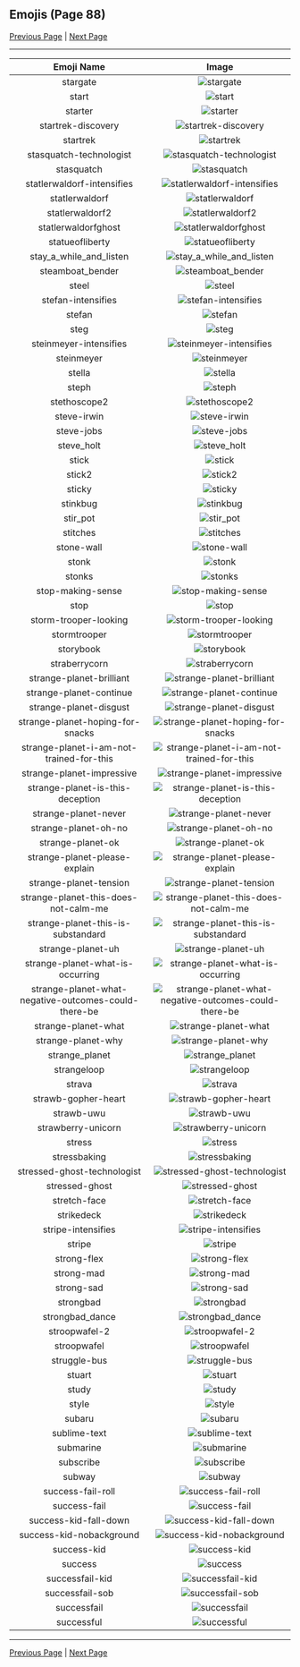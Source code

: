 
## Emojis (Page 88)

[Previous Page](/docs/hc/page-s-0087.md)
  | [Next Page](/docs/hc/page-s-0089.md)

<hr />

|Emoji Name|Image|
| :-: | :-: |
|stargate| ![stargate](/emojis/hc/stargate.jpg)|
|start| ![start](/emojis/hc/start.jpg)|
|starter| ![starter](/emojis/hc/starter.png)|
|startrek-discovery| ![startrek-discovery](/emojis/hc/startrek-discovery.png)|
|startrek| ![startrek](/emojis/hc/startrek.png)|
|stasquatch-technologist| ![stasquatch-technologist](/emojis/hc/stasquatch-technologist.png)|
|stasquatch| ![stasquatch](/emojis/hc/stasquatch.png)|
|statlerwaldorf-intensifies| ![statlerwaldorf-intensifies](/emojis/hc/statlerwaldorf-intensifies.gif)|
|statlerwaldorf| ![statlerwaldorf](/emojis/hc/statlerwaldorf.png)|
|statlerwaldorf2| ![statlerwaldorf2](/emojis/hc/statlerwaldorf2.png)|
|statlerwaldorfghost| ![statlerwaldorfghost](/emojis/hc/statlerwaldorfghost.gif)|
|statueofliberty| ![statueofliberty](/emojis/hc/statueofliberty.png)|
|stay_a_while_and_listen| ![stay_a_while_and_listen](/emojis/hc/stay_a_while_and_listen.gif)|
|steamboat_bender| ![steamboat_bender](/emojis/hc/steamboat_bender.png)|
|steel| ![steel](/emojis/hc/steel.png)|
|stefan-intensifies| ![stefan-intensifies](/emojis/hc/stefan-intensifies.gif)|
|stefan| ![stefan](/emojis/hc/stefan.png)|
|steg| ![steg](/emojis/hc/steg.png)|
|steinmeyer-intensifies| ![steinmeyer-intensifies](/emojis/hc/steinmeyer-intensifies.gif)|
|steinmeyer| ![steinmeyer](/emojis/hc/steinmeyer.png)|
|stella| ![stella](/emojis/hc/stella.gif)|
|steph| ![steph](/emojis/hc/steph.jpg)|
|stethoscope2| ![stethoscope2](/emojis/hc/stethoscope2.jpg)|
|steve-irwin| ![steve-irwin](/emojis/hc/steve-irwin.png)|
|steve-jobs| ![steve-jobs](/emojis/hc/steve-jobs.jpg)|
|steve_holt| ![steve_holt](/emojis/hc/steve_holt.png)|
|stick| ![stick](/emojis/hc/stick.png)|
|stick2| ![stick2](/emojis/hc/stick2.png)|
|sticky| ![sticky](/emojis/hc/sticky.jpg)|
|stinkbug| ![stinkbug](/emojis/hc/stinkbug.jpg)|
|stir_pot| ![stir_pot](/emojis/hc/stir_pot.gif)|
|stitches| ![stitches](/emojis/hc/stitches.png)|
|stone-wall| ![stone-wall](/emojis/hc/stone-wall.png)|
|stonk| ![stonk](/emojis/hc/stonk.gif)|
|stonks| ![stonks](/emojis/hc/stonks.png)|
|stop-making-sense| ![stop-making-sense](/emojis/hc/stop-making-sense.png)|
|stop| ![stop](/emojis/hc/stop.png)|
|storm-trooper-looking| ![storm-trooper-looking](/emojis/hc/storm-trooper-looking.gif)|
|stormtrooper| ![stormtrooper](/emojis/hc/stormtrooper.png)|
|storybook| ![storybook](/emojis/hc/storybook.png)|
|straberrycorn| ![straberrycorn](/emojis/hc/straberrycorn.png)|
|strange-planet-brilliant| ![strange-planet-brilliant](/emojis/hc/strange-planet-brilliant.png)|
|strange-planet-continue| ![strange-planet-continue](/emojis/hc/strange-planet-continue.png)|
|strange-planet-disgust| ![strange-planet-disgust](/emojis/hc/strange-planet-disgust.png)|
|strange-planet-hoping-for-snacks| ![strange-planet-hoping-for-snacks](/emojis/hc/strange-planet-hoping-for-snacks.png)|
|strange-planet-i-am-not-trained-for-this| ![strange-planet-i-am-not-trained-for-this](/emojis/hc/strange-planet-i-am-not-trained-for-this.png)|
|strange-planet-impressive| ![strange-planet-impressive](/emojis/hc/strange-planet-impressive.png)|
|strange-planet-is-this-deception| ![strange-planet-is-this-deception](/emojis/hc/strange-planet-is-this-deception.png)|
|strange-planet-never| ![strange-planet-never](/emojis/hc/strange-planet-never.png)|
|strange-planet-oh-no| ![strange-planet-oh-no](/emojis/hc/strange-planet-oh-no.png)|
|strange-planet-ok| ![strange-planet-ok](/emojis/hc/strange-planet-ok.png)|
|strange-planet-please-explain| ![strange-planet-please-explain](/emojis/hc/strange-planet-please-explain.png)|
|strange-planet-tension| ![strange-planet-tension](/emojis/hc/strange-planet-tension.png)|
|strange-planet-this-does-not-calm-me| ![strange-planet-this-does-not-calm-me](/emojis/hc/strange-planet-this-does-not-calm-me.png)|
|strange-planet-this-is-substandard| ![strange-planet-this-is-substandard](/emojis/hc/strange-planet-this-is-substandard.png)|
|strange-planet-uh| ![strange-planet-uh](/emojis/hc/strange-planet-uh.png)|
|strange-planet-what-is-occurring| ![strange-planet-what-is-occurring](/emojis/hc/strange-planet-what-is-occurring.png)|
|strange-planet-what-negative-outcomes-could-there-be| ![strange-planet-what-negative-outcomes-could-there-be](/emojis/hc/strange-planet-what-negative-outcomes-could-there-be.png)|
|strange-planet-what| ![strange-planet-what](/emojis/hc/strange-planet-what.png)|
|strange-planet-why| ![strange-planet-why](/emojis/hc/strange-planet-why.png)|
|strange_planet| ![strange_planet](/emojis/hc/strange_planet.png)|
|strangeloop| ![strangeloop](/emojis/hc/strangeloop.jpg)|
|strava| ![strava](/emojis/hc/strava.jpg)|
|strawb-gopher-heart| ![strawb-gopher-heart](/emojis/hc/strawb-gopher-heart.png)|
|strawb-uwu| ![strawb-uwu](/emojis/hc/strawb-uwu.png)|
|strawberry-unicorn| ![strawberry-unicorn](/emojis/hc/strawberry-unicorn.png)|
|stress| ![stress](/emojis/hc/stress.png)|
|stressbaking| ![stressbaking](/emojis/hc/stressbaking.png)|
|stressed-ghost-technologist| ![stressed-ghost-technologist](/emojis/hc/stressed-ghost-technologist.png)|
|stressed-ghost| ![stressed-ghost](/emojis/hc/stressed-ghost.png)|
|stretch-face| ![stretch-face](/emojis/hc/stretch-face.png)|
|strikedeck| ![strikedeck](/emojis/hc/strikedeck.png)|
|stripe-intensifies| ![stripe-intensifies](/emojis/hc/stripe-intensifies.gif)|
|stripe| ![stripe](/emojis/hc/stripe.png)|
|strong-flex| ![strong-flex](/emojis/hc/strong-flex.png)|
|strong-mad| ![strong-mad](/emojis/hc/strong-mad.png)|
|strong-sad| ![strong-sad](/emojis/hc/strong-sad.png)|
|strongbad| ![strongbad](/emojis/hc/strongbad.png)|
|strongbad_dance| ![strongbad_dance](/emojis/hc/strongbad_dance.gif)|
|stroopwafel-2| ![stroopwafel-2](/emojis/hc/stroopwafel-2.png)|
|stroopwafel| ![stroopwafel](/emojis/hc/stroopwafel.png)|
|struggle-bus| ![struggle-bus](/emojis/hc/struggle-bus.png)|
|stuart| ![stuart](/emojis/hc/stuart.png)|
|study| ![study](/emojis/hc/study.png)|
|style| ![style](/emojis/hc/style.gif)|
|subaru| ![subaru](/emojis/hc/subaru.png)|
|sublime-text| ![sublime-text](/emojis/hc/sublime-text.png)|
|submarine| ![submarine](/emojis/hc/submarine.png)|
|subscribe| ![subscribe](/emojis/hc/subscribe.png)|
|subway| ![subway](/emojis/hc/subway.png)|
|success-fail-roll| ![success-fail-roll](/emojis/hc/success-fail-roll.gif)|
|success-fail| ![success-fail](/emojis/hc/success-fail.png)|
|success-kid-fall-down| ![success-kid-fall-down](/emojis/hc/success-kid-fall-down.gif)|
|success-kid-nobackground| ![success-kid-nobackground](/emojis/hc/success-kid-nobackground.png)|
|success-kid| ![success-kid](/emojis/hc/success-kid.png)|
|success| ![success](/emojis/hc/success.png)|
|successfail-kid| ![successfail-kid](/emojis/hc/successfail-kid.gif)|
|successfail-sob| ![successfail-sob](/emojis/hc/successfail-sob.png)|
|successfail| ![successfail](/emojis/hc/successfail.png)|
|successful| ![successful](/emojis/hc/successful.png)|

<hr/>

[Previous Page](/docs/hc/page-s-0087.md)
  | [Next Page](/docs/hc/page-s-0089.md)